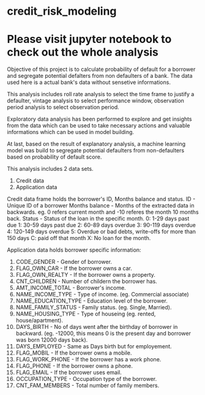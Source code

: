 # credit_risk_modeling
# Please visit jupyter notebook to check out the whole analysis 
Objective of this project is to calculate probability of default for a borrower and segregate potential defalters from non defaulters of a bank. The data used here is a actual bank's data without sensetive informations.

This analysis includes roll rate analysis to select the time frame to justify a defaulter, vintage analysis to select performance window, observation period analysis to select observation period.

Exploratory data analysis has been performed to explore and get insights from the data which can be used to take necessary actions and valuable informations which can be used in model building.

At last, based on the result of explanatory analysis, a machine learning model was build to segregate potential defaulters from non-defaulters based on probability of default score.

This analysis includes 2 data sets.
1. Credit data
2. Application data

Credit data frame holds the borrower's ID, Months balance and status.
ID - Unique ID of a borrower
Months balance - Months of the extracted data in backwards. eg. 0 refers current month and -10 referes the month 10 months back.
Status - Status of the loan in the specific month. 0: 1-29 days past due 1: 30-59 days past due 2: 60-89 days overdue 3: 90-119 days overdue 4: 120-149 days overdue 5: Overdue or bad debts, write-offs for more than 150 days C: paid off that month X: No loan for the month.

Application data holds borrower specific information:
1. CODE_GENDER - Gender of borrower.
2. FLAG_OWN_CAR - If the borrower owns a car.
3. FLAG_OWN_REALTY - If the borrower owns a property.
4. CNT_CHILDREN - Number of childern the borrower has.
5. AMT_INCOME_TOTAL - Borrower's income.
6. NAME_INCOME_TYPE - Type of income. (eg. Commercial associate)
7. NAME_EDUCATION_TYPE - Education level of the borrower.
8. NAME_FAMILY_STATUS - Family status. (eg. Single, Married).
9. NAME_HOUSING_TYPE - Type of houseing (eg. rented, house/apartment).
10. DAYS_BIRTH - No of days went after the birthday of borrower in backward. (eg. -12000, this means 0 is the present day and borrower was born 12000 days back).
11. DAYS_EMPLOYED - Same as Days birth but for employement.
12. FLAG_MOBIL - If the borrower owns a mobile.
13. FLAG_WORK_PHONE - If the borrower has a work phone.
14. FLAG_PHONE - If the borrower owns a phone.
15. FLAG_EMAIL - If the borrower uses email.
16. OCCUPATION_TYPE - Occupation type of the borrower.
17. CNT_FAM_MEMBERS - Total number of family members.
